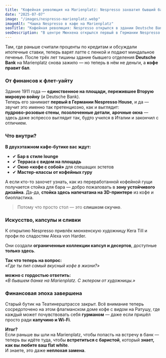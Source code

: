 ```yaml
---
title: "Кофейная революция на Marienplatz: Nespresso захватил бывший банк"
date: "2025-07-07"
image: "/images/nespresso-marienplatz.webp"
imageAlt: "Чашка Nespresso в кафе на Marienplatz"
seoTitle: "Кофейная революция: Nespresso открылся в здании Deutsche Bank на Marienplatz"
seoDescription: "В центре Мюнхена открылся первый в Германии Nespresso House. Бывший банк превратился в бутик-кафе с капсулами, десертами и 3D-стойкой из кофейной гущи."
---
```


Там, где раньше считали проценты по кредитам и обсуждали ипотечные ставки, теперь варят латте с пенкой и подают миндальное печенье. После трёх лет тишины здание бывшего отделения **Deutsche Bank** на Marienplatz снова зажило — но теперь в нём не деньги, а **кофе правит бал**.

### От финансов к флет-уайту

Здание 1911 года — **единственное на площади, пережившее Вторую мировую войну** (и Deutsche Bank).  
Теперь его занимает **первый в Германии Nespresso House**, и да — звучит это именно так претенциозно, как и выглядит:  
**пудрово-розовые стены**, **позолоченные детали**, **арочные окна** — здесь даже эспрессо выглядит так, будто учился в Италии и закончил с отличием.

### Что внутри?

**В двухэтажном кафе-бутике вас ждут:**

- ✔ **Бар в стиле lounge**
- ✔ **Терраса с видом на площадь**
- ✔ **Окно «кофе с собой»** для спешащих эстетов
- ✔ **Мастер-классы от кофейных гуру**

А если кто-то захочет узнать, как из переработанной кофейной гущи получается стойка для бара — добро пожаловать в **зону устойчивого дизайна**.
Да-да, **стойка здесь напечатана на 3D-принтере** из кофе и биопластика. 

> Потому что просто стол — это **слишком скучно**.

### Искусство, капсулы и сливки

К открытию Nespresso привлёк мюнхенскую художницу Kera Till и профи по сладостям Alexa von Harder.

Они создали **ограниченные коллекции капсул и десертов**, доступные **только здесь**.  

**Так что теперь на вопрос:**  
_«Где ты пил самый вкусный кофе в жизни?»_  

**можно с гордостью ответить:**  
_«В бывшем банке на Marienplatz. С эклером от художницы.»_

### Финансовая эпоха завершена

Старый бутик на Театинерштрассе закрыт. Всё внимание теперь сосредоточено на этом флагманском доме кофе с видом на Ратушу, где каждый может  почувствовать себя **гурманом** — даже если пришёл просто ради **капучино и Wi-Fi**.

**Итог?**  
Если раньше вы шли на Marienplatz, чтобы попасть на встречу в банк — теперь вы идёте туда, чтобы **встретиться с баристой**, который **знает, как вы любите ваш flat white**.  
И знаете, это даже **неплохая замена**.
